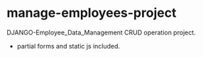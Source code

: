 # manage-employees-project
DJANGO-Employee_Data_Management CRUD operation project.
- partial forms and static js included.
